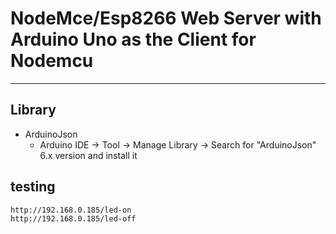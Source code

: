 # NodeMce/Esp8266 Web Server with Arduino Uno as the Client for Nodemcu 

---

## Library 
- ArduinoJson
	- Arduino IDE -> Tool -> Manage Library -> Search for "ArduinoJson"  6.x version and install it 


## testing
```
http://192.168.0.185/led-on
http://192.168.0.185/led-off
```


